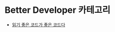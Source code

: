 # Better Developer 카테고리
- [읽기 좋은 코드가 좋은 코드다](content/better-developer/the-art-of-readable-code/index.md)
